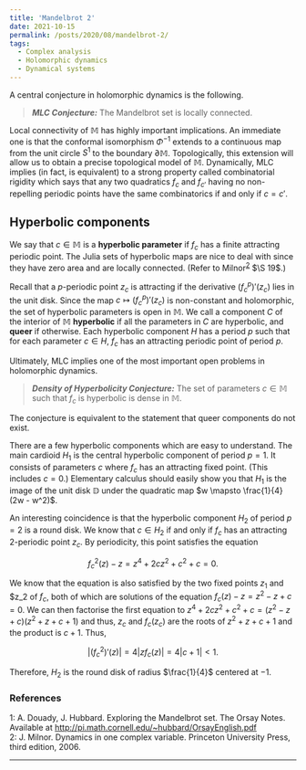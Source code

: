 ```yaml
---
title: 'Mandelbrot 2'
date: 2021-10-15
permalink: /posts/2020/08/mandelbrot-2/
tags:
  - Complex analysis
  - Holomorphic dynamics
  - Dynamical systems
---
```


A central conjecture in holomorphic dynamics is the following.

> **_MLC Conjecture:_** The Mandelbrot set is locally connected.

Local connectivity of $\mathbb{M}$ has highly important implications. An immediate one is that the conformal isomorphism $\Phi^{-1}$ extends to a continuous map from the unit circle $S^1$ to the boundary $\partial\mathbb{M}$. Topologically, this extension will allow us to obtain a precise topological model of $\mathbb{M}$. Dynamically, MLC implies (in fact, is equivalent) to a strong property called combinatorial rigidity which says that any two quadratics $f_c$ and $f_{c'}$ having no non-repelling periodic points have the same combinatorics if and only if $c = c'$.

## Hyperbolic components

We say that $c \in \mathbb{M}$ is a **hyperbolic parameter** if $f_c$ has a finite attracting periodic point. The Julia sets of hyperbolic maps are nice to deal with since they have zero area and are locally connected. (Refer to Milnor<sup>[2](#fn2)</sup> $\S 19$.)

Recall that a $p$-periodic point $z_c$ is attracting if the derivative $(f_c^p)'(z_c)$ lies in the unit disk. Since the map $c \mapsto (f_c^p)'(z_c)$ is non-constant and holomorphic, the set of hyperbolic parameters is open in $\mathbb{M}$. We call a component $C$ of the interior of $\mathbb{M}$ **hyperbolic** if all the parameters in $C$ are hyperbolic, and **queer** if otherwise. Each hyperbolic component $H$ has a period $p$ such that for each parameter $c \in H$, $f_c$ has an attracting periodic point of period $p$.

Ultimately, MLC implies one of the most important open problems in holomorphic dynamics.

> **_Density of Hyperbolicity Conjecture:_** The set of parameters $c \in \mathbb{M}$ such that $f_c$ is hyperbolic is dense in $\mathbb{M}$.

The conjecture is equivalent to the statement that queer components do not exist.

There are a few hyperbolic components which are easy to understand. The main cardioid $H_1$ is the central hyperbolic component of period $p=1$. It consists of parameters $c$ where $f_c$ has an attracting fixed point. (This includes $c=0$.) Elementary calculus should easily show you that $H_1$ is the image of the unit disk $\mathbb{D}$ under the quadratic map $w \mapsto \frac{1}{4}(2w - w^2)$.

An interesting coincidence is that the hyperbolic component $H_2$ of period $p=2$ is a round disk. We know that $c \in H_2$ if and only if $f_c$ has an attracting 2-periodic point $z_c$. By periodicity, this point satisfies the equation

$$
f^2_c(z) - z = z^4 + 2c z^2 + c^2 + c = 0.
$$

We know that the equation is also satisfied by the two fixed points $z_1$ and $z_2 of $f_c$, both of which are solutions of the equation $f_c(z) - z = z^2 - z + c = 0$. We can then factorise the first equation to $z^4 + 2c z^2 + c^2 + c = (z^2 -z + c)(z^2 + z + c+1)$ and thus, $z_c$ and $f_c(z_c)$ are the roots of $z^2 + z + c+1$ and the product is $c+1$. Thus,

$$
|(f_c^2)'(z)| = 4|z f_c(z)| = 4|c+1| < 1.
$$

Therefore, $H_2$ is the round disk of radius $\frac{1}{4}$ centered at $-1$.

### References
<a name="fn1">1</a>: A. Douady, J. Hubbard. Exploring the Mandelbrot set. The Orsay Notes. Available at http://pi.math.cornell.edu/~hubbard/OrsayEnglish.pdf   
<a name="fn2">2</a>: J. Milnor. Dynamics in one complex variable. Princeton University Press, third edition, 2006.   

------
